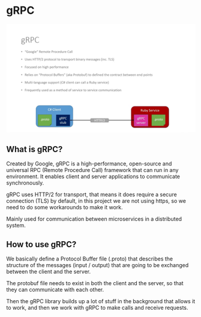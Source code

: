 # gRPC

![gRPC](./imgs/grpc.png)

## What is gRPC?

Created by Google, gRPC is a high-performance, open-source and universal RPC (Remote Procedure Call) framework that can run in any environment. It enables client and server applications to communicate synchronously.

gRPC uses HTTP/2 for transport, that means it does require a secure connection (TLS) by default, in this project we are not using https, so we need to do some workarounds to make it work.

Mainly used for communication between microservices in a distributed system.

## How to use gRPC?

We basically define a Protocol Buffer file (.proto) that describes the structure of the messages (input / output) that are going to be exchanged between the client and the server.

The protobuf file needs to exist in both the client and the server, so that they can communicate with each other.

Then the gRPC library builds up a lot of stuff in the background that allows it to work, and then we work with gRPC to make calls and receive requests.
